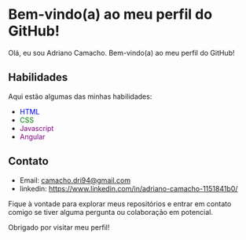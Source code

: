 # Bem-vindo(a) ao meu perfil do GitHub!

Olá, eu sou Adriano Camacho. Bem-vindo(a) ao meu perfil do GitHub!

##

## Habilidades

Aqui estão algumas das minhas habilidades:

- <span style="color:blue">HTML</span>
- <span style="color:green">CSS</span>
- <span style="color:purple">Javascript</span>
- <span style="color:purple">Angular</span>



## Contato

- Email: camacho.dri94@gmail.com
- linkedin:  https://www.linkedin.com/in/adriano-camacho-1151841b0/


Fique à vontade para explorar meus repositórios e entrar em contato comigo se tiver alguma pergunta ou colaboração em potencial.

Obrigado por visitar meu perfil!
